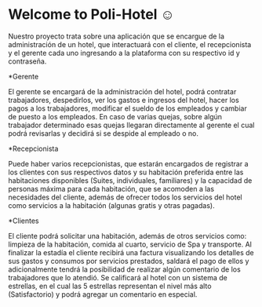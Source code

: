 # Welcome to Poli-Hotel  ☺
Nuestro proyecto trata sobre una aplicación que se encargue de la administración de un hotel, que interactuará con el cliente, el recepcionista y el gerente cada uno ingresando a la plataforma con su respectivo id y contraseña.

*Gerente

El gerente se encargará de la administración del hotel, podrá contratar trabajadores, despedirlos, ver los gastos e ingresos del hotel, hacer los pagos a los trabajadores, modificar el sueldo de los empleados y cambiar de puesto a los  empleados.
En caso de varias quejas, sobre algún trabajador determinado esas quejas llegaran directamente al gerente el cual podrá revisarlas y decidirá si se despide al empleado o no.

*Recepcionista 

Puede haber varios recepcionistas, que estarán encargados de registrar a los clientes con sus respectivos datos y su habitación preferida entre las habitaciones disponibles (Suites, individuales, familiares) y la capacidad de personas máxima para cada habitación, que se acomoden a las necesidades del cliente, además de ofrecer todos los servicios del hotel como servicios a la habitación (algunas gratis y otras pagadas).

*Clientes

El cliente podrá solicitar una habitación, además de otros servicios como: limpieza de la habitación, comida al cuarto, servicio de Spa y transporte. Al  finalizar la estadía el cliente recibirá una factura visualizando  los detalles de sus gastos y consumos por servicios prestados, saldará  el pago de ellos y adicionalmente tendrá  la posibilidad de realizar algún comentario de los  trabajadores  que lo atendió. Se calificará al hotel con un sistema de estrellas, en  el cual las 5 estrellas representan el nivel más alto (Satisfactorio)  y  podrá  agregar un comentario en especial.

